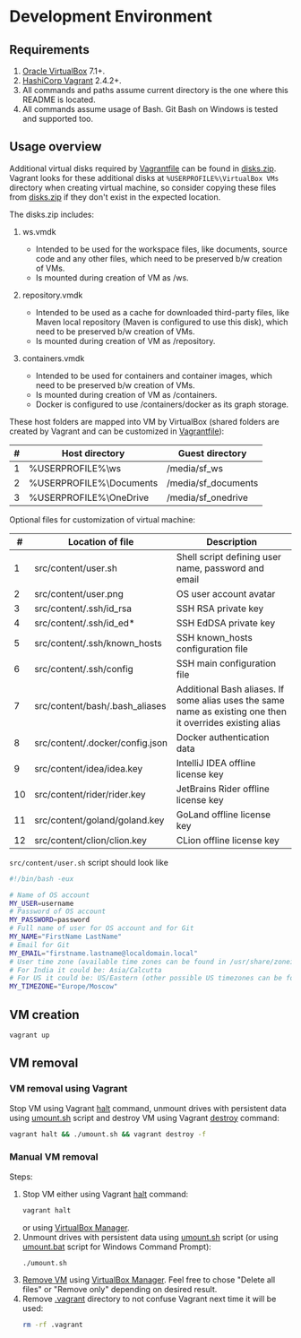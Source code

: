 # Development Environment

## Requirements

1. [Oracle VirtualBox](https://www.virtualbox.org/) 7.1+.
1. [HashiCorp Vagrant](https://developer.hashicorp.com/vagrant/install) 2.4.2+.
1. All commands and paths assume current directory is the one where this README is located.
1. All commands assume usage of Bash. Git Bash on Windows is tested and supported too.

## Usage overview

Additional virtual disks required by [Vagrantfile](Vagrantfile) can be found in [disks.zip](disks.zip).
Vagrant looks for these additional disks at `%USERPROFILE%\VirtualBox VMs` directory when creating virtual machine,
so consider copying these files from [disks.zip](disks.zip) if they don't exist in the expected location.

The disks.zip includes:

1. ws.vmdk

    * Intended to be used for the workspace files, like documents, source code and any other files,
      which need to be preserved b/w creation of VMs.
    * Is mounted during creation of VM as /ws.

1. repository.vmdk

    * Intended to be used as a cache for downloaded third-party files,
      like Maven local repository (Maven is configured to use this disk),
      which need to be preserved b/w creation of VMs.
    * Is mounted during creation of VM as /repository.

1. containers.vmdk

    * Intended to be used for containers and container images, which need to be preserved b/w creation of VMs.
    * Is mounted during creation of VM as /containers.
    * Docker is configured to use /containers/docker as its graph storage.

These host folders are mapped into VM by VirtualBox (shared folders are created by Vagrant and can be customized in [Vagrantfile](Vagrantfile)):

| # | Host directory | Guest directory |
|---|----------------|-----------------|
| 1 | %USERPROFILE%\ws | /media/sf_ws |
| 2 | %USERPROFILE%\Documents | /media/sf_documents |
| 3 | %USERPROFILE%\OneDrive | /media/sf_onedrive |

Optional files for customization of virtual machine:

| # | Location of file | Description |
|---|------------------|-------------|
| 1 | src/content/user.sh | Shell script defining user name, password and email |
| 2 | src/content/user.png | OS user account avatar |
| 3 | src/content/.ssh/id_rsa | SSH RSA private key |
| 4 | src/content/.ssh/id_ed\* | SSH EdDSA private key |
| 5 | src/content/.ssh/known_hosts | SSH known_hosts configuration file |
| 6 | src/content/.ssh/config | SSH main configuration file |
| 7 | src/content/bash/.bash_aliases | Additional Bash aliases. If some alias uses the same name as existing one then it overrides existing alias |
| 8 | src/content/.docker/config.json | Docker authentication data |
| 9 | src/content/idea/idea.key | IntelliJ IDEA offline license key |
| 10 | src/content/rider/rider.key | JetBrains Rider offline license key |
| 11 | src/content/goland/goland.key | GoLand offline license key |
| 12 | src/content/clion/clion.key | CLion offline license key |

`src/content/user.sh` script should look like

```bash
#!/bin/bash -eux

# Name of OS account
MY_USER=username
# Password of OS account
MY_PASSWORD=password
# Full name of user for OS account and for Git
MY_NAME="FirstName LastName"
# Email for Git
MY_EMAIL="firstname.lastname@localdomain.local"
# User time zone (available time zones can be found in /usr/share/zoneinfo folder)
# For India it could be: Asia/Calcutta
# For US it could be: US/Eastern (other possible US timezones can be found in /usr/share/zoneinfo/US folder)
MY_TIMEZONE="Europe/Moscow"
```

## VM creation

```bash
vagrant up
```

## VM removal

### VM removal using Vagrant

Stop VM using Vagrant [halt](https://developer.hashicorp.com/vagrant/docs/cli/halt) command,
unmount drives with persistent data using [umount.sh](umount.sh) script and destroy VM
using Vagrant [destroy](https://developer.hashicorp.com/vagrant/docs/cli/destroy) command:

```bash
vagrant halt && ./umount.sh && vagrant destroy -f
```

### Manual VM removal

Steps:

1. Stop VM either using Vagrant [halt](https://developer.hashicorp.com/vagrant/docs/cli/halt) command:
    ```bash
    vagrant halt
    ```
    or using [VirtualBox Manager](https://www.virtualbox.org/manual/topics/Introduction.html#frontends).
1. Unmount drives with persistent data using [umount.sh](umount.sh) script (or using [umount.bat](umount.bat) script for Windows Command Prompt):
    ```bash
    ./umount.sh
    ```
1. [Remove VM](https://www.virtualbox.org/manual/topics/Introduction.html#intro-removing) using
    [VirtualBox Manager](https://www.virtualbox.org/manual/topics/Introduction.html#frontends).
    Feel free to chose "Delete all files" or "Remove only" depending on desired result.
1. Remove [.vagrant](.vagrant) directory to not confuse Vagrant next time it will be used:
    ```bash
    rm -rf .vagrant
    ```
